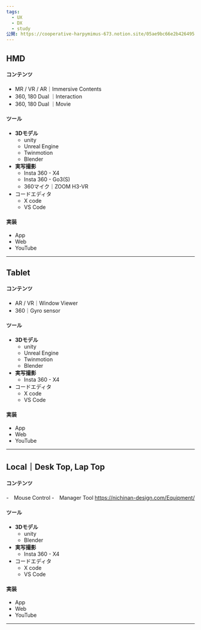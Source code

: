 ```yaml
---
tags:
  - UX
  - DX
  - study
公開: https://cooperative-harpymimus-673.notion.site/05ae9bc66e2b42649532b57c656fdd9c
---
```

## HMD
#### コンテンツ
- MR / VR / AR｜Immersive Contents
- 360, 180 Dual ｜Interaction
- 360, 180 Dual ｜Movie
#### ツール
- **3Dモデル**
	- unity
	- Unreal Engine
	- Twinmotion
	- Blender
- **実写撮影**
	- Insta 360 - X4
	- Insta 360 - Go3(S)
	- 360マイク｜ZOOM H3-VR
- コードエディタ
	- X code
	- VS Code
#### 実装
- App
- Web
- YouTube

---

## Tablet
#### コンテンツ
- AR / VR｜Window Viewer
- 360｜Gyro sensor
#### ツール
- **3Dモデル**
	- unity
	- Unreal Engine
	- Twinmotion
	- Blender
- **実写撮影**
	- Insta 360 - X4
- コードエディタ
	- X code
	- VS Code
#### 実装
- App
- Web
- YouTube

---

## Local｜Desk Top, Lap Top
#### コンテンツ
-　Mouse Control
-　Manager Tool  https://nichinan-design.com/Equipment/
#### ツール
- **3Dモデル**
	- unity
	- Blender
- **実写撮影**
	- Insta 360 - X4
- コードエディタ
	- X code
	- VS Code
#### 実装
- App
- Web
- YouTube
---
